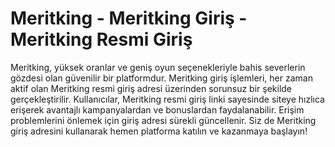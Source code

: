 # Meritking - Meritking Giriş - Meritking Resmi Giriş

Meritking, yüksek oranlar ve geniş oyun seçenekleriyle bahis severlerin gözdesi olan güvenilir bir platformdur. Meritking giriş işlemleri, her zaman aktif olan Meritking resmi giriş adresi üzerinden sorunsuz bir şekilde gerçekleştirilir. Kullanıcılar, Meritking resmi giriş linki sayesinde siteye hızlıca erişerek avantajlı kampanyalardan ve bonuslardan faydalanabilir. Erişim problemlerini önlemek için giriş adresi sürekli güncellenir. Siz de Meritking giriş adresini kullanarak hemen platforma katılın ve kazanmaya başlayın!
